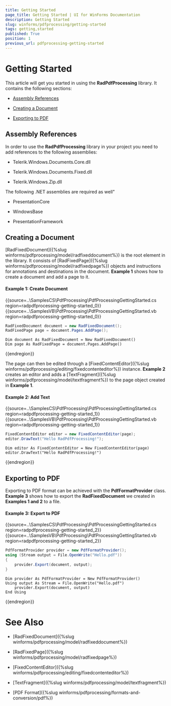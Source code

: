 ```yaml
---
title: Getting Started
page_title: Getting Started | UI for WinForms Documentation
description: Getting Started
slug: winforms/pdfprocessing/getting-started
tags: getting,started
published: True
position: 1
previous_url: pdfprocessing-getting-started
---
```


# Getting Started

This article will get you started in using the __RadPdfProcessing__ library. It contains the following sections:

* [Assembly References](#assembly-references)

* [Creating a Document](#creating-a-document)

* [Exporting to PDF](#exporting-to-pdf)

## Assembly References

In order to use the __RadPdfProcessing__ library in your project you need to add references to the following assemblies:

* Telerik.Windows.Documents.Core.dll

* Telerik.Windows.Documents.Fixed.dll

* Telerik.Windows.Zip.dll

The following .NET assemblies are required as well"

* PresentationCore

* WindowsBase

* PresentationFramework

## Creating a Document

[RadFixedDocument]({%slug winforms/pdfprocessing/model/radfixeddocument%}) is the root element in the library. It consists of [RadFixedPage]({%slug winforms/pdfprocessing/model/radfixedpage%}) objects and instructions for annotations and destinations in the document. __Example 1__ shows how to create a document and add a page to it.

#### Example 1: Create Document

{{source=..\SamplesCS\PdfProcessing\PdfProcessingGettingStarted.cs region=radpdfprocessing-getting-started_0}} 
{{source=..\SamplesVB\PdfProcessing\PdfProcessingGettingStarted.vb region=radpdfprocessing-getting-started_0}} 

````C#
RadFixedDocument document = new RadFixedDocument();
RadFixedPage page = document.Pages.AddPage();

````
````VB.NET
Dim document As RadFixedDocument = New RadFixedDocument()
Dim page As RadFixedPage = document.Pages.AddPage()

````

{{endregion}} 

The page can then be edited through a [FixedContentEditor]({%slug winforms/pdfprocessing/editing/fixedcontenteditor%}) instance. __Example 2__ creates an editor and adds a [TextFragment]({%slug winforms/pdfprocessing/model/textfragment%}) to the page object created in __Example 1__.

#### Example 2: Add Text

{{source=..\SamplesCS\PdfProcessing\PdfProcessingGettingStarted.cs region=radpdfprocessing-getting-started_1}} 
{{source=..\SamplesVB\PdfProcessing\PdfProcessingGettingStarted.vb region=radpdfprocessing-getting-started_1}} 

````C#
FixedContentEditor editor = new FixedContentEditor(page);
editor.DrawText("Hello RadPdfProcessing!");

````
````VB.NET
Dim editor As FixedContentEditor = New FixedContentEditor(page)
editor.DrawText("Hello RadPdfProcessing!")

````

{{endregion}} 

## Exporting to PDF

Exporting to PDF format can be achieved with the __PdfFormatProvider__ class. __Example 3__ shows how to export the __RadFixedDocument__ we created in __Examples 1 and 2__ to a file.

#### Example 3: Export to PDF

{{source=..\SamplesCS\PdfProcessing\PdfProcessingGettingStarted.cs region=radpdfprocessing-getting-started_2}} 
{{source=..\SamplesVB\PdfProcessing\PdfProcessingGettingStarted.vb region=radpdfprocessing-getting-started_2}} 

````C#
PdfFormatProvider provider = new PdfFormatProvider();
using (Stream output = File.OpenWrite("Hello.pdf"))
{
    provider.Export(document, output);
}

````
````VB.NET
Dim provider As PdfFormatProvider = New PdfFormatProvider()
Using output As Stream = File.OpenWrite("Hello.pdf")
    provider.Export(document, output)
End Using

````

{{endregion}} 

# See Also

 * [RadFixedDocument]({%slug winforms/pdfprocessing/model/radfixeddocument%})

 * [RadFixedPage]({%slug winforms/pdfprocessing/model/radfixedpage%})

 * [FixedContentEditor]({%slug winforms/pdfprocessing/editing/fixedcontenteditor%})

 * [TextFragment]({%slug winforms/pdfprocessing/model/textfragment%})

 * [PDF Format]({%slug winforms/pdfprocessing/formats-and-conversion/pdf%})
